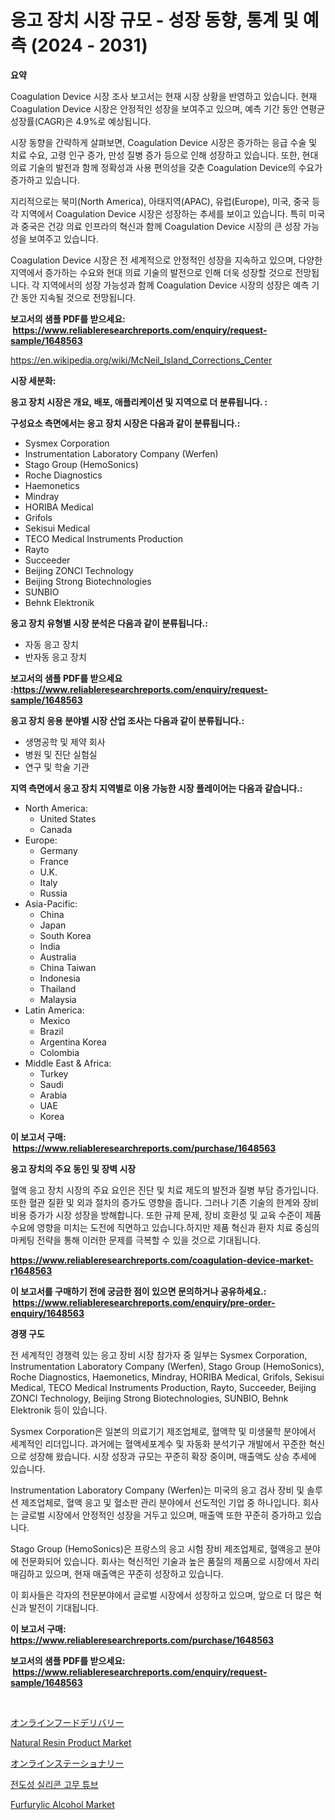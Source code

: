<p><h1>응고 장치 시장 규모 - 성장 동향, 통계 및 예측 (2024 - 2031)</h1></p><p><strong>요약</strong></p>
<p><p>Coagulation Device 시장 조사 보고서는 현재 시장 상황을 반영하고 있습니다. 현재 Coagulation Device 시장은 안정적인 성장을 보여주고 있으며, 예측 기간 동안 연평균 성장률(CAGR)은 4.9%로 예상됩니다.</p><p>시장 동향을 간략하게 살펴보면, Coagulation Device 시장은 증가하는 응급 수술 및 치료 수요, 고령 인구 증가, 만성 질병 증가 등으로 인해 성장하고 있습니다. 또한, 현대 의료 기술의 발전과 함께 정확성과 사용 편의성을 갖춘 Coagulation Device의 수요가 증가하고 있습니다.</p><p>지리적으로는 북미(North America), 아태지역(APAC), 유럽(Europe), 미국, 중국 등 각 지역에서 Coagulation Device 시장은 성장하는 추세를 보이고 있습니다. 특히 미국과 중국은 건강 의료 인프라의 혁신과 함께 Coagulation Device 시장의 큰 성장 가능성을 보여주고 있습니다.</p><p>Coagulation Device 시장은 전 세계적으로 안정적인 성장을 지속하고 있으며, 다양한 지역에서 증가하는 수요와 현대 의료 기술의 발전으로 인해 더욱 성장할 것으로 전망됩니다. 각 지역에서의 성장 가능성과 함께 Coagulation Device 시장의 성장은 예측 기간 동안 지속될 것으로 전망됩니다.</p></p>
<p><strong>보고서의 샘플 PDF를 받으세요: &nbsp;<a href="https://www.reliableresearchreports.com/enquiry/request-sample/1648563">https://www.reliableresearchreports.com/enquiry/request-sample/1648563</a></strong></p>
<p><a href="https://en.wikipedia.org/wiki/McNeil_Island_Corrections_Center">https://en.wikipedia.org/wiki/McNeil_Island_Corrections_Center</a></p>
<p><strong>시장 세분화:</strong></p>
<p><strong> 응고 장치 시장은 개요, 배포, 애플리케이션 및 지역으로 더 분류됩니다. :</strong></p>
<p><strong>구성요소 측면에서는 응고 장치 시장은 다음과 같이 분류됩니다.:</strong></p>
<p><ul><li>Sysmex Corporation</li><li>Instrumentation Laboratory Company (Werfen)</li><li>Stago Group (HemoSonics)</li><li>Roche Diagnostics</li><li>Haemonetics</li><li>Mindray</li><li>HORIBA Medical</li><li>Grifols</li><li>Sekisui Medical</li><li>TECO Medical Instruments Production</li><li>Rayto</li><li>Succeeder</li><li>Beijing ZONCI Technology</li><li>Beijing Strong Biotechnologies</li><li>SUNBIO</li><li>Behnk Elektronik</li></ul></p>
<p><strong> 응고 장치 유형별 시장 분석은 다음과 같이 분류됩니다.:</strong></p>
<p><ul><li>자동 응고 장치</li><li>반자동 응고 장치</li></ul></p>
<p><strong>보고서의 샘플 PDF를 받으세요 :<a href="https://www.reliableresearchreports.com/enquiry/request-sample/1648563">https://www.reliableresearchreports.com/enquiry/request-sample/1648563</a></strong></p>
<p><strong> 응고 장치 응용 분야별 시장 산업 조사는 다음과 같이 분류됩니다.:</strong></p>
<p><ul><li>생명공학 및 제약 회사</li><li>병원 및 진단 실험실</li><li>연구 및 학술 기관</li></ul></p>
<p><strong>지역 측면에서 응고 장치 지역별로 이용 가능한 시장 플레이어는 다음과 같습니다.:</strong></p>
<p><ul>
    <li>
        North America:
        <ul>
            <li>United States</li>
            <li>Canada</li>
        </ul>
    </li>
    <li>
        Europe:
        <ul>
            <li>Germany</li>
            <li>France</li>
            <li>U.K.</li>
            <li>Italy</li>
            <li>Russia</li>
        </ul>
    </li>
    <li>
        Asia-Pacific:
        <ul>
            <li>China</li>
            <li>Japan</li>
            <li>South Korea</li>
            <li>India</li>
            <li>Australia</li>
            <li>China Taiwan</li>
            <li>Indonesia</li>
            <li>Thailand</li>
            <li>Malaysia</li>
        </ul>
    </li>
    <li>
        Latin America:
        <ul>
            <li>Mexico</li>
            <li>Brazil</li>
            <li>Argentina Korea</li>
            <li>Colombia</li>
        </ul>
    </li>
    <li>
        Middle East & Africa:
        <ul>
            <li>Turkey</li>
            <li>Saudi</li>
            <li>Arabia</li>
            <li>UAE</li>
            <li>Korea</li>
        </ul>
    </li>
    </ul></p>
<p><strong>이 보고서 구매: &nbsp;<a href="https://www.reliableresearchreports.com/purchase/1648563">https://www.reliableresearchreports.com/purchase/1648563</a></strong></p>
<p><strong>응고 장치의 주요 동인 및 장벽 시장</strong></p>
<p><p>혈액 응고 장치 시장의 주요 요인은 진단 및 치료 제도의 발전과 질병 부담 증가입니다. 또한 혈관 질환 및 외과 절차의 증가도 영향을 줍니다. 그러나 기존 기술의 한계와 장비 비용 증가가 시장 성장을 방해합니다. 또한 규제 문제, 장비 호환성 및 교육 수준이 제품 수요에 영향을 미치는 도전에 직면하고 있습니다.하지만 제품 혁신과 환자 치료 중심의 마케팅 전략을 통해 이러한 문제를 극복할 수 있을 것으로 기대됩니다.</p></p>
<p><strong><a href="https://www.reliableresearchreports.com/coagulation-device-market-r1648563">https://www.reliableresearchreports.com/coagulation-device-market-r1648563</a></strong></p>
<p><strong>이 보고서를 구매하기 전에 궁금한 점이 있으면 문의하거나 공유하세요.: &nbsp;<a href="https://www.reliableresearchreports.com/enquiry/pre-order-enquiry/1648563">https://www.reliableresearchreports.com/enquiry/pre-order-enquiry/1648563</a></strong></p>
<p><strong>경쟁 구도</strong></p>
<p><p>전 세계적인 경쟁력 있는 응고 장비 시장 참가자 중 일부는 Sysmex Corporation, Instrumentation Laboratory Company (Werfen), Stago Group (HemoSonics), Roche Diagnostics, Haemonetics, Mindray, HORIBA Medical, Grifols, Sekisui Medical, TECO Medical Instruments Production, Rayto, Succeeder, Beijing ZONCI Technology, Beijing Strong Biotechnologies, SUNBIO, Behnk Elektronik 등이 있습니다.</p><p>Sysmex Corporation은 일본의 의료기기 제조업체로, 혈액학 및 미생물학 분야에서 세계적인 리더입니다. 과거에는 혈액세포계수 및 자동화 분석기구 개발에서 꾸준한 혁신으로 성장해 왔습니다. 시장 성장과 규모는 꾸준히 확장 중이며, 매출액도 상승 추세에 있습니다.</p><p>Instrumentation Laboratory Company (Werfen)는 미국의 응고 검사 장비 및 솔루션 제조업체로, 혈액 응고 및 혈소판 관리 분야에서 선도적인 기업 중 하나입니다. 회사는 글로벌 시장에서 안정적인 성장을 거두고 있으며, 매출액 또한 꾸준히 증가하고 있습니다.</p><p>Stago Group (HemoSonics)은 프랑스의 응고 시험 장비 제조업체로, 혈액응고 분야에 전문화되어 있습니다. 회사는 혁신적인 기술과 높은 품질의 제품으로 시장에서 자리매김하고 있으며, 현재 매출액은 꾸준히 성장하고 있습니다.</p><p>이 회사들은 각자의 전문분야에서 글로벌 시장에서 성장하고 있으며, 앞으로 더 많은 혁신과 발전이 기대됩니다.</p></p>
<p><strong>이 보고서 구매: &nbsp; <a href="https://www.reliableresearchreports.com/purchase/1648563">https://www.reliableresearchreports.com/purchase/1648563</a></strong></p>
<p><strong>보고서의 샘플 PDF를 받으세요: &nbsp;<a href="https://www.reliableresearchreports.com/enquiry/request-sample/1648563">https://www.reliableresearchreports.com/enquiry/request-sample/1648563</a></strong><strong></strong></p>
<p>&nbsp;</p>
<p><p><a href="https://github.com/RandallRunte2023/Market-Research-Report-List-2/blob/main/385396620719.md">オンラインフードデリバリー</a></p><p><a href="https://github.com/mancsybtousav/Market-Research-Report-List-3/blob/main/natural-resin-product-market.md">Natural Resin Product Market</a></p><p><a href="https://github.com/DanykaKilback/Market-Research-Report-List-2/blob/main/838528420720.md">オンラインステーショナリー</a></p><p><a href="https://github.com/LuckeyCorbin/Market-Research-Report-List-2/blob/main/679673428256.md">전도성 실리콘 고무 튜브</a></p><p><a href="https://github.com/josesg55/Market-Research-Report-List-3/blob/main/furfurylic-alcohol-market.md">Furfurylic Alcohol Market</a></p></p>